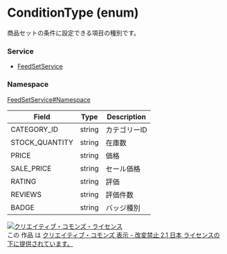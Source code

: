 # ConditionType (enum)
商品セットの条件に設定できる項目の種別です。

### Service
+ [FeedSetService](../../services/FeedSetService.md)

### Namespace
[FeedSetService#Namespace](../../services/FeedSetService.md#namespace)

| Field | Type | Description |
|---|---|---|
| CATEGORY_ID| string| カテゴリーID |
| STOCK_QUANTITY| string| 在庫数 |
| PRICE| string| 価格 |
| SALE_PRICE| string| セール価格 |
| RATING| string| 評価 |
| REVIEWS| string| 評価件数 |
| BADGE| string| バッジ種別 |



<a rel="license" href="http://creativecommons.org/licenses/by-nd/2.1/jp/"><img alt="クリエイティブ・コモンズ・ライセンス" style="border-width:0" src="https://i.creativecommons.org/l/by-nd/2.1/jp/88x31.png" /></a><br />この 作品 は <a rel="license" href="http://creativecommons.org/licenses/by-nd/2.1/jp/">クリエイティブ・コモンズ 表示 - 改変禁止 2.1 日本 ライセンスの下に提供されています。</a>
